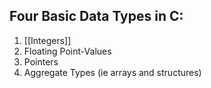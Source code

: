 ## Four Basic Data Types in C:
1. [[Integers]]
2. Floating Point-Values
3. Pointers
4. Aggregate Types (ie arrays and structures)

